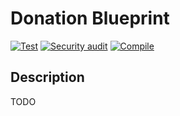 # Donation Blueprint
[![Test](https://github.com/backeum/donation-contract/actions/workflows/test.yml/badge.svg)](https://github.com/backeum/donation-contract/actions/workflows/test.yml) [![Security audit](https://github.com/backeum/donation-contract/actions/workflows/audit.yml/badge.svg)](https://github.com/backeum/donation-contract/actions/workflows/audit.yml) [![Compile](https://github.com/backeum/donation-contract/actions/workflows/compile.yml/badge.svg)](https://github.com/backeum/donation-contract/actions/workflows/compile.yml)

## Description
TODO